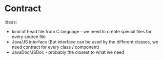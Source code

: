 # Contract

Ideas:

- kind of head file from C language - we need to create special files for every source file
- Java/JS interface (But interface can be used by the different classes, we need contract for every class / component)
- JavaDoc/JSDoc - probably the closest to what we need